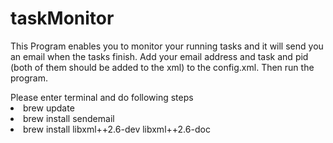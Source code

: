 # taskMonitor
<p>
This Program enables you to monitor your running tasks and it will send you an email when the tasks finish. Add your email address and task and pid (both of them should be added to the xml) to the config.xml. Then run the program. 
</p>
Please enter terminal and do following steps
<li>brew update</li>
<li>brew install sendemail</li>
<li>brew install libxml++2.6-dev libxml++2.6-doc</li>

